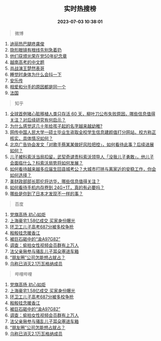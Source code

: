 <div align="center"><h2>实时热搜榜</h2><h4>2023-07-03 10:38:01</h4></div>

> 微博  

1. [迪丽热巴腿咚龚俊](https://s.weibo.com/weibo?q=%23%E8%BF%AA%E4%B8%BD%E7%83%AD%E5%B7%B4%E8%85%BF%E5%92%9A%E9%BE%9A%E4%BF%8A%23&t=31&band_rank=1&Refer=top)<br />
2. [隐形眼镜有根线先别急着扔](https://s.weibo.com/weibo?q=%23%E9%9A%90%E5%BD%A2%E7%9C%BC%E9%95%9C%E6%9C%89%E6%A0%B9%E7%BA%BF%E5%85%88%E5%88%AB%E6%80%A5%E7%9D%80%E6%89%94%23&t=31&band_rank=2&Refer=top)<br />
3. [他们获颁光荣在党50年纪念章](https://s.weibo.com/weibo?q=%23%E4%BB%96%E4%BB%AC%E8%8E%B7%E9%A2%81%E5%85%89%E8%8D%A3%E5%9C%A8%E5%85%9A50%E5%B9%B4%E7%BA%AA%E5%BF%B5%E7%AB%A0%23&t=31&band_rank=3&Refer=top)<br />
4. [越南高考的中文题](https://s.weibo.com/weibo?q=%E8%B6%8A%E5%8D%97%E9%AB%98%E8%80%83%E7%9A%84%E4%B8%AD%E6%96%87%E9%A2%98&t=31&band_rank=4&Refer=top)<br />
5. [肖战演王楚然表哥](https://s.weibo.com/weibo?q=%23%E8%82%96%E6%88%98%E6%BC%94%E7%8E%8B%E6%A5%9A%E7%84%B6%E8%A1%A8%E5%93%A5%23&t=31&band_rank=5&Refer=top)<br />
6. [睡觉时身体为什么会抖一下](https://s.weibo.com/weibo?q=%23%E7%9D%A1%E8%A7%89%E6%97%B6%E8%BA%AB%E4%BD%93%E4%B8%BA%E4%BB%80%E4%B9%88%E4%BC%9A%E6%8A%96%E4%B8%80%E4%B8%8B%23&t=31&band_rank=6&Refer=top)<br />
7. [安乐传](https://s.weibo.com/weibo?q=%E5%AE%89%E4%B9%90%E4%BC%A0&t=31&band_rank=7&Refer=top)<br />
8. [相爱和分手的原因都是同一个](https://s.weibo.com/weibo?q=%E7%9B%B8%E7%88%B1%E5%92%8C%E5%88%86%E6%89%8B%E7%9A%84%E5%8E%9F%E5%9B%A0%E9%83%BD%E6%98%AF%E5%90%8C%E4%B8%80%E4%B8%AA&t=31&band_rank=8&Refer=top)<br />
9. [法国](https://s.weibo.com/weibo?q=%23%E6%B3%95%E5%9B%BD%23&t=31&band_rank=9&Refer=top)<br />

> 知乎  

1. [全球首例猪心脏移植人类只存活 60 天，柳叶刀公布失败原因，哪些信息值得关注？对后续研究有何启示？](https://www.zhihu.com/question/609926133)<br />
2. [为什么感觉这几十年给孩子起的名字越来越幼稚?](https://www.zhihu.com/question/608128511)<br />
3. [网传中国人民大学一硕士毕业生盗取全校学生信息建颜值打分网站，校方称正核实，具体情况如何？](https://www.zhihu.com/question/609906518)<br />
4. [北京广告协会发文「对歌手蔡某某做好风险把控」，如何看待此事？后续进展如何？](https://www.zhihu.com/question/609892459)<br />
5. [儿子被科索沃当局扣留，武契奇谴责科索沃领导人「没我儿子勇敢」，他儿子会面临什么？科索沃局势将如何发展？](https://www.zhihu.com/question/609485354)<br />
6. [如何看待越来越多应届生回县城考公？大城市打拼与离家近的安稳工作，你会如何选择？](https://www.zhihu.com/question/607786487)<br />
7. [美财政部部长耶伦将访华，哪些信息值得关注？](https://www.zhihu.com/question/610020971)<br />
8. [如何看待手机内存卷到 24G+1T，真的有必要吗？](https://www.zhihu.com/question/608801781)<br />
9. [哪些是你到了日本才发现不一样的事？](https://www.zhihu.com/question/609481571)<br />

> 百度  

1. [党旗高扬 初心如炬](https://www.baidu.com/s?wd=%E5%85%9A%E6%97%97%E9%AB%98%E6%89%AC+%E5%88%9D%E5%BF%83%E5%A6%82%E7%82%AC&sa=fyb_news&rsv_dl=fyb_news)<br />
2. [上海豪宅1.58亿成交 买家身份曝光](https://www.baidu.com/s?wd=%E4%B8%8A%E6%B5%B7%E8%B1%AA%E5%AE%851.58%E4%BA%BF%E6%88%90%E4%BA%A4+%E4%B9%B0%E5%AE%B6%E8%BA%AB%E4%BB%BD%E6%9B%9D%E5%85%89&sa=fyb_news&rsv_dl=fyb_news)<br />
3. [环卫工儿子高考687分被多校争抢](https://www.baidu.com/s?wd=%E7%8E%AF%E5%8D%AB%E5%B7%A5%E5%84%BF%E5%AD%90%E9%AB%98%E8%80%83687%E5%88%86%E8%A2%AB%E5%A4%9A%E6%A0%A1%E4%BA%89%E6%8A%A2&sa=fyb_news&rsv_dl=fyb_news)<br />
4. [殷殷挂念暖香江](https://www.baidu.com/s?wd=%E6%AE%B7%E6%AE%B7%E6%8C%82%E5%BF%B5%E6%9A%96%E9%A6%99%E6%B1%9F&sa=fyb_news&rsv_dl=fyb_news)<br />
5. [被巨石砸中的“渝A97G82”](https://www.baidu.com/s?wd=%E8%A2%AB%E5%B7%A8%E7%9F%B3%E7%A0%B8%E4%B8%AD%E7%9A%84%E2%80%9C%E6%B8%9DA97G82%E2%80%9D&sa=fyb_news&rsv_dl=fyb_news)<br />
6. [调查：偷拍女性视频会员群有上万人](https://www.baidu.com/s?wd=%E8%B0%83%E6%9F%A5%EF%BC%9A%E5%81%B7%E6%8B%8D%E5%A5%B3%E6%80%A7%E8%A7%86%E9%A2%91%E4%BC%9A%E5%91%98%E7%BE%A4%E6%9C%89%E4%B8%8A%E4%B8%87%E4%BA%BA&sa=fyb_news&rsv_dl=fyb_news)<br />
7. [法父亲揪参与骚乱儿子耳朵塞进车箱](https://www.baidu.com/s?wd=%E6%B3%95%E7%88%B6%E4%BA%B2%E6%8F%AA%E5%8F%82%E4%B8%8E%E9%AA%9A%E4%B9%B1%E5%84%BF%E5%AD%90%E8%80%B3%E6%9C%B5%E5%A1%9E%E8%BF%9B%E8%BD%A6%E7%AE%B1&sa=fyb_news&rsv_dl=fyb_news)<br />
8. [“朋友圈”公司怎能想占就占？](https://www.baidu.com/s?wd=%E2%80%9C%E6%9C%8B%E5%8F%8B%E5%9C%88%E2%80%9D%E5%85%AC%E5%8F%B8%E6%80%8E%E8%83%BD%E6%83%B3%E5%8D%A0%E5%B0%B1%E5%8D%A0%EF%BC%9F&sa=fyb_news&rsv_dl=fyb_news)<br />
9. [乌称已消灭2.1万瓦格纳成员](https://www.baidu.com/s?wd=%E4%B9%8C%E7%A7%B0%E5%B7%B2%E6%B6%88%E7%81%AD2.1%E4%B8%87%E7%93%A6%E6%A0%BC%E7%BA%B3%E6%88%90%E5%91%98&sa=fyb_news&rsv_dl=fyb_news)<br />

> 哔哩哔哩  

1. [党旗高扬 初心如炬](https://www.baidu.com/s?wd=%E5%85%9A%E6%97%97%E9%AB%98%E6%89%AC+%E5%88%9D%E5%BF%83%E5%A6%82%E7%82%AC&sa=fyb_news&rsv_dl=fyb_news)<br />
2. [上海豪宅1.58亿成交 买家身份曝光](https://www.baidu.com/s?wd=%E4%B8%8A%E6%B5%B7%E8%B1%AA%E5%AE%851.58%E4%BA%BF%E6%88%90%E4%BA%A4+%E4%B9%B0%E5%AE%B6%E8%BA%AB%E4%BB%BD%E6%9B%9D%E5%85%89&sa=fyb_news&rsv_dl=fyb_news)<br />
3. [环卫工儿子高考687分被多校争抢](https://www.baidu.com/s?wd=%E7%8E%AF%E5%8D%AB%E5%B7%A5%E5%84%BF%E5%AD%90%E9%AB%98%E8%80%83687%E5%88%86%E8%A2%AB%E5%A4%9A%E6%A0%A1%E4%BA%89%E6%8A%A2&sa=fyb_news&rsv_dl=fyb_news)<br />
4. [殷殷挂念暖香江](https://www.baidu.com/s?wd=%E6%AE%B7%E6%AE%B7%E6%8C%82%E5%BF%B5%E6%9A%96%E9%A6%99%E6%B1%9F&sa=fyb_news&rsv_dl=fyb_news)<br />
5. [被巨石砸中的“渝A97G82”](https://www.baidu.com/s?wd=%E8%A2%AB%E5%B7%A8%E7%9F%B3%E7%A0%B8%E4%B8%AD%E7%9A%84%E2%80%9C%E6%B8%9DA97G82%E2%80%9D&sa=fyb_news&rsv_dl=fyb_news)<br />
6. [调查：偷拍女性视频会员群有上万人](https://www.baidu.com/s?wd=%E8%B0%83%E6%9F%A5%EF%BC%9A%E5%81%B7%E6%8B%8D%E5%A5%B3%E6%80%A7%E8%A7%86%E9%A2%91%E4%BC%9A%E5%91%98%E7%BE%A4%E6%9C%89%E4%B8%8A%E4%B8%87%E4%BA%BA&sa=fyb_news&rsv_dl=fyb_news)<br />
7. [法父亲揪参与骚乱儿子耳朵塞进车箱](https://www.baidu.com/s?wd=%E6%B3%95%E7%88%B6%E4%BA%B2%E6%8F%AA%E5%8F%82%E4%B8%8E%E9%AA%9A%E4%B9%B1%E5%84%BF%E5%AD%90%E8%80%B3%E6%9C%B5%E5%A1%9E%E8%BF%9B%E8%BD%A6%E7%AE%B1&sa=fyb_news&rsv_dl=fyb_news)<br />
8. [“朋友圈”公司怎能想占就占？](https://www.baidu.com/s?wd=%E2%80%9C%E6%9C%8B%E5%8F%8B%E5%9C%88%E2%80%9D%E5%85%AC%E5%8F%B8%E6%80%8E%E8%83%BD%E6%83%B3%E5%8D%A0%E5%B0%B1%E5%8D%A0%EF%BC%9F&sa=fyb_news&rsv_dl=fyb_news)<br />
9. [乌称已消灭2.1万瓦格纳成员](https://www.baidu.com/s?wd=%E4%B9%8C%E7%A7%B0%E5%B7%B2%E6%B6%88%E7%81%AD2.1%E4%B8%87%E7%93%A6%E6%A0%BC%E7%BA%B3%E6%88%90%E5%91%98&sa=fyb_news&rsv_dl=fyb_news)<br />
